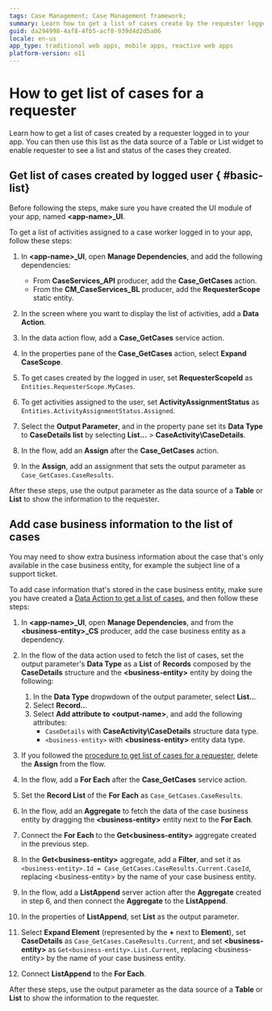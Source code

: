 ```yaml
---
tags: Case Management; Case Management framework;
summary: Learn how to get a list of cases create by the requester logged in to your app.
guid: da294998-4af8-4fb5-acf8-939d4d2d5a06
locale: en-us
app_type: traditional web apps, mobile apps, reactive web apps
platform-version: o11
---
```


# How to get list of cases for a requester

Learn how to get a list of cases created by a requester logged in to your app.
You can then use this list as the data source of a Table or List widget to enable requester to see a list and status of the cases they created.

## Get list of cases created by logged user { #basic-list}

Before following the steps, make sure you have created the UI module of your app, named **&lt;app-name&gt;_UI**.

To get a list of activities assigned to a case worker logged in to your app, follow these steps:

1. In **&lt;app-name&gt;_UI**, open **Manage Dependencies**, and add the following dependencies:

    * From  **CaseServices_API** producer, add the **Case_GetCases** action.
    * From the **CM_CaseServices_BL** producer, add the **RequesterScope** static entity.

1. In the screen where you want to display the list of activities, add a **Data Action**.

1. In the data action flow, add a **Case_GetCases** service action.

1. In the properties pane of the **Case_GetCases** action, select **Expand CaseScope**.

1. To get cases created by the logged in user, set **RequesterScopeId** as `Entities.RequesterScope.MyCases`.

1. To get activities assigned to the user, set **ActivityAssignmentStatus** as `Entities.ActivityAssignmentStatus.Assigned`.

1. Select the **Output Parameter**, and in the property pane set its **Data Type** to **CaseDetails list** by selecting **List...** > **CaseActivity\CaseDetails**.

1. In the flow, add an **Assign** after the **Case_GetCases** action.

1. In the **Assign**, add an assignment that sets the output parameter as `Case_GetCases.CaseResults`.

After these steps, use the output parameter as the data source of a **Table** or **List** to show the information to the requester.

## Add case business information to the list of cases

You may need to show extra business information about the case that's only available in the case business entity, for example the subject line of a support ticket.

To add case information that's stored in the case business entity, make sure you have created a [Data Action to get a list of cases](#basic-list), and then follow these steps:

1. In **&lt;app-name&gt;_UI**, open **Manage Dependencies**, and from the **&lt;business-entity&gt;_CS** producer, add the case business entity as a dependency.

1. In the flow of the data action used to fetch the list of cases, set the output parameter's **Data Type** as a **List** of **Records** composed by the **CaseDetails** structure and the **&lt;business-entity&gt;** entity by doing the following:

    1. In the **Data Type** dropwdown of the output parameter, select **List..**.
    1. Select **Record..**.
    1. Select **Add attribute to &lt;output-name&gt;**, and add the following attributes:
        * `CaseDetails` with **CaseActivity\CaseDetails** structure data type.
        * `<business-entity>` with **&lt;business-entity&gt;** entity data type.

1. If you followed the [procedure to get list of cases for a requester](#basic-list), delete the **Assign** from the flow.

1. In the flow, add a **For Each** after the **Case_GetCases** service action.

1. Set the **Record List** of the **For Each** as `Case_GetCases.CaseResults`.

1. In the flow, add an **Aggregate** to fetch the data of the case business entity by dragging the **&lt;business-entity&gt;** entity next to the **For Each**.

1. Connect the **For Each** to the **Get&lt;business-entity&gt;** aggregate created in the previous step.

1. In the **Get&lt;business-entity&gt;** aggregate, add a **Filter**, and set it as `<business-entity>.Id = Case_GetCases.CaseResults.Current.CaseId`, replacing &lt;business-entity&gt; by the name of your case business entity.

1. In the flow, add a **ListAppend** server action after the **Aggregate** created in step 6, and then connect the **Aggregate** to the **ListAppend**.

1. In the properties of **ListAppend**, set **List** as the output parameter.

1. Select **Expand Element** (represented by the **+** next to **Element**), set **CaseDetails** as `Case_GetCases.CaseResults.Current`, and set **&lt;business-entity&gt;** as `Get<business-entity>.List.Current`, replacing &lt;business-entity&gt; by the name of your case business entity.

1. Connect **ListAppend** to the **For Each**.

After these steps, use the output parameter as the data source of a **Table** or **List** to show the information to the requester.
